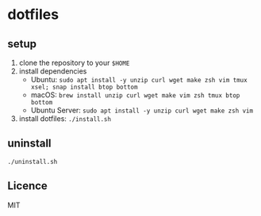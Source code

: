# dotfiles

## setup

1. clone the repository to your `$HOME`
1. install dependencies
   - Ubuntu: `sudo apt install -y unzip curl wget make zsh vim tmux xsel; snap install btop bottom`
   - macOS: `brew install unzip curl wget make vim zsh tmux btop bottom`
   - Ubuntu Server: `sudo apt install -y unzip curl wget make zsh vim`
1. install dotfiles: `./install.sh`

## uninstall

`./uninstall.sh`

## Licence

MIT
